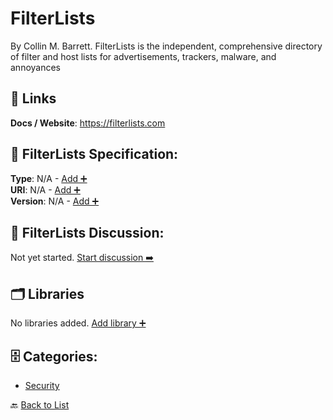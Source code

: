 # FilterLists

By Collin M. Barrett. FilterLists is the independent, comprehensive directory of filter and host lists for advertisements, trackers, malware, and annoyances

##  🔗 Links
**Docs / Website**: https://filterlists.com

## 🧬 FilterLists Specification:
**Type**: N/A - [Add ➕](https://github.com/apis-list/apis-list/edit/main/apis.yaml#L6487)  
**URI**: N/A - [Add ➕](https://github.com/apis-list/apis-list/edit/main/apis.yaml#L6487)  
**Version**: N/A - [Add ➕](https://github.com/apis-list/apis-list/edit/main/apis.yaml#L6487)

## 💬 FilterLists Discussion:
Not yet started. [Start discussion ➡️](https://github.com/apis-list/apis-list/discussions/new)

## 🗂️ Libraries

No libraries added. [Add library ➕](https://github.com/apis-list/apis-list/edit/main/apis.yaml#L6487)    


## 🗄️ Categories:
- [Security](https://github.com/apis-list/apis-list#security-)

🔙  [Back to List](https://github.com/apis-list/apis-list)
